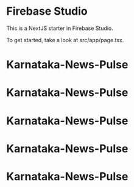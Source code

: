 # Firebase Studio

This is a NextJS starter in Firebase Studio.

To get started, take a look at src/app/page.tsx.
# Karnataka-News-Pulse
# Karnataka-News-Pulse
# Karnataka-News-Pulse
# Karnataka-News-Pulse
# Karnataka-News-Pulse

